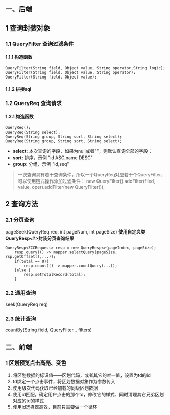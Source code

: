  
## 一、后端
## 1 查询封装对象

### 1.1 QueryFilter 查询过滤条件

#### 1.1.1 构造函数	
    QueryFilter(String field, Object value, String operator,String logic);
    QueryFilter(String field, Object value, String operator);
    QueryFilter(String field, Object value);
#### 1.1.2 拼接sql

### 1.2 QueryReq 查询请求

#### 1.2.1 构造函数
    QueryReq();
    QueryReq(String select);
    QueryReq(String group, String sort, String select);
    QueryReq(String group, String sort, String select);
* **select:** 本次查询的字段，如果为null或者""，则默认查询全部的字段；
* **sort:** 排序，示例 "id ASC,name DESC"
* **group:** 分组，示例 "id,seq"

> 一次查询具有若干查询条件，所以一个QueryReq对应若干个QueryFilter，可以使用链式操作添加过滤条件：
    new QueryFilter().addFilter(filed, value, oper).addFilter(new QueryFilter());


## 2 查询方法

### 2.1 分页查询 

pageSeek(QueryReq req, int pageNum, int pageSize)
**使用自定义类QueryResp<?>封装分页查询结果**</br>


    QueryResp<ZCCRequest> resp = new QueryResp<>(pageIndex, pageSize);
        resp.query(() -> mapper.selectQuery(pageSIze, rsp.getOffset(),...));
        if(total == 0){
            resp.count(() -> mapper.countQuery(...));
        }else {
            resp.setTotalRecord(total);
        }
### 2.2 通用查询 
seek(QueryReq req)


### 2.3 统计查询 
countBy(String field, QueryFilter... filters)


## 二、前端
### 1 区划预览点击高亮、变色

1. 将区划数据的标识值——区划代码，或者其它的唯一值，设置为td的id
2. td绑定一个点击事件，将区划数据对象作为参数传入
3. 使用级次代码获取已经加载的同级区划数据
4. 使用id匹配，确定用户点击的那个td，修改它的样式、同时清理其它兄弟区划对应的td的样式
5. 使用id选择器高效，目前只需要做一个循环



